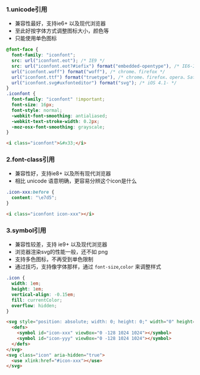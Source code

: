 ### 1.unicode引用

- 兼容性最好，支持ie6+ 以及现代浏览器
- 至此好按字体方式调整图标大小，颜色等
- 只能使用单色图标

```css
@font-face {
  font-family: "iconfont";
  src: url("iconfont.eot"); /* IE9 */
  src: url("iconfont.eot?#iefix") format("embedded-opentype"), /* IE6-IE8 */
  url("iconfont.woff") format("woff"), /* chrome、firefox */
  url("iconfont.ttf") format("truetype"), /* chrome、firefox、opera、Safari, Android, iOS 4.2+ */
  url("iconfont.svg#uxfonteditor") format("svg"); /* iOS 4.1- */
}
.iconfont {
  font-family: "iconfont" !important;
  font-size: 16px;
  font-style: normal;
  -webkit-font-smoothing: antialiased;
  -webkit-text-stroke-width: 0.2px;
  -moz-osx-font-smoothing: grayscale;
}
```

```html
<i class="iconfont">&#x33;</i>
```

### 2.font-class引用

- 兼容性好，支持ie8+ 以及所有现代浏览器
- 相比 unicode 语意明确，更容易分辨这个icon是什么

```css
.icon-xxx:before {
  content: "\e7d5";
}
```

```html
<i class="iconfont icon-xxx"></i>
```

### 3.symbol引用

- 兼容性较差，支持 ie9+ 以及现代浏览器
- 浏览器渲染svg的性能一般，还不如 png
- 支持多色图标，不再受到单色限制
- 通过技巧，支持像字体那样，通过 `font-size`,`color` 来调整样式

```css
.icon {
  width: 1em;
  height: 1em;
  vertical-align: -0.15em;
  fill: currentColor;
  overflow: hidden;
}
```

```html
<svg style="position: absolute; width: 0; height: 0;" width="0" height="0" version="1.1" xmlns="http://www.w3.org/2000/svg" xmlns:xlink="http://www.w3.org/1999/xlink">
  <defs>
    <symbol id="icon-xxx" viewBox="0 -128 1024 1024"></symbol>
    <symbol id="icon-yyy" viewBox="0 -128 1024 1024"></symbol>
  </defs>
</svg>
<svg class="icon" aria-hidden="true">
  <use xlink:href="#icon-xxx"></use>
</svg>
```